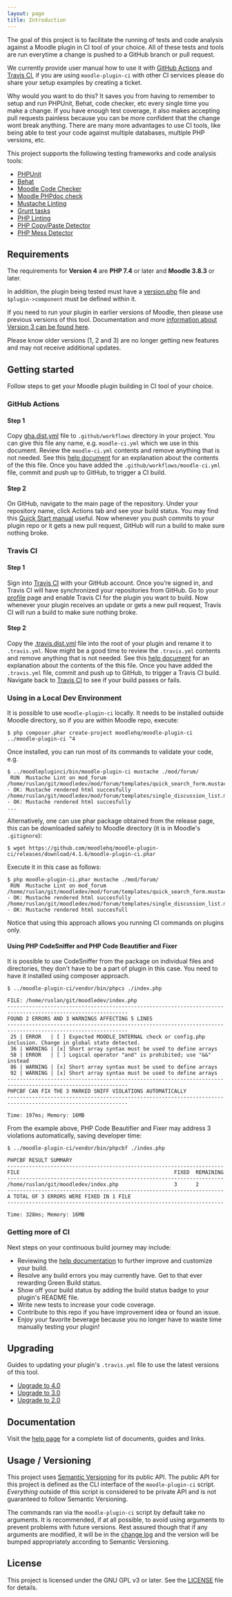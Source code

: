 ```yaml
---
layout: page
title: Introduction
---
```


The goal of this project is to facilitate the running of tests and code
analysis against a Moodle plugin in CI tool of your choice. All of these tests
and tools are run everytime a change is pushed to a GitHub branch or pull
request.

We currently provide user manual how to use it with [GitHub
Actions](https://docs.github.com/en/actions) and [Travis
CI](https://travis-ci.com), if you are using
`moodle-plugin-ci` with other CI services please do share your setup examples
by creating a ticket.

Why would you want to do this?  It saves you from having to remember to setup and run PHPUnit, Behat, code checker, etc
every single time you make a change.  If you have enough test coverage, it also makes accepting pull requests painless
because you can be more confident that the change wont break anything.  There are many more advantages to use CI
tools, like being able to test your code against multiple databases, multiple PHP versions, etc.

This project supports the following testing frameworks and code analysis tools:

* [PHPUnit](https://phpunit.de)
* [Behat](http://behat.org/)
* [Moodle Code Checker](https://github.com/moodlehq/moodle-local_codechecker)
* [Moodle PHPdoc check](https://github.com/moodlehq/moodle-local_moodlecheck)
* [Mustache Linting](https://docs.moodle.org/dev/Templates)
* [Grunt tasks](https://docs.moodle.org/dev/Grunt)
* [PHP Linting](https://github.com/JakubOnderka/PHP-Parallel-Lint)
* [PHP Copy/Paste Detector](https://github.com/sebastianbergmann/phpcpd)
* [PHP Mess Detector](http://phpmd.org)

## Requirements

The requirements for **Version 4** are **PHP 7.4** or later and **Moodle 3.8.3** or later.

In addition, the plugin being tested must have a [version.php](https://docs.moodle.org/dev/version.php) file
and `$plugin->component` must be defined within it.

If you need to run your plugin in earlier versions of Moodle, then please use previous versions of this tool.  Documentation
and more [information about Version 3 can be found here](https://github.com/moodlehq/moodle-plugin-ci/tree/3.x/docs/index.md).

Please know older versions (1, 2 and 3) are no longer getting new features and may not receive additional updates.

## Getting started

Follow steps to get your Moodle plugin building in CI tool of your choice.

### GitHub Actions

#### Step 1

Copy [gha.dist.yml](https://github.com/moodlehq/moodle-plugin-ci/blob/main/gha.dist.yml) file to `.github/workflows` directory
in your project. You can give this file any name, e.g. `moodle-ci.yml` which we use in this document. Review the `moodle-ci.yml` contents and
remove anything that is not needed.  See this [help document](GHAFileExplained.md) for an explanation about the
contents of the this file. Once you have added the `.github/workflows/moodle-ci.yml` file, commit and push up to GitHub, to trigger a
CI build.

#### Step 2

On GitHub, navigate to the main page of the repository. Under your repository
name, click Actions tab and see your build status.  You may find this [Quick
Start manual](https://docs.github.com/en/actions/quickstart#viewing-your-workflow-results)
useful. Now whenever you push commits to your plugin repo or it gets a new
pull request, GitHub will run a build to make sure nothing broke.

### Travis CI

#### Step 1

Sign into [Travis CI](https://travis-ci.com) with your GitHub account. Once you’re signed in, and Travis CI will have
synchronized your repositories from GitHub.  Go to your [profile](https://travis-ci.com/profile) page and enable Travis CI
for the plugin you want to build.  Now whenever your plugin receives an update or gets a new pull request, Travis CI will
run a build to make sure nothing broke.

#### Step 2

Copy the [.travis.dist.yml](https://github.com/moodlehq/moodle-plugin-ci/blob/main/.travis.dist.yml) file into the
root of your plugin and rename it to `.travis.yml`. Now might be a good time to review the `.travis.yml` contents and
remove anything that is not needed.  See this [help document](TravisFileExplained.md) for an explanation about the
contents of the this file. Once you have added the `.travis.yml` file, commit and push up to GitHub, to trigger a
Travis CI build. Navigate back to [Travis CI](https://travis-ci.com) to see if your build passes or fails.

### Using in a Local Dev Environment

It is possible to use `moodle-plugin-ci` locally. It needs to be installed outside
Moodle directory, so if you are within Moodle repo, execute:

```
$ php composer.phar create-project moodlehq/moodle-plugin-ci ../moodle-plugin-ci ^4
```

Once installed, you can run most of its commands to validate your code, e.g.

```
$ ../moodlepluginci/bin/moodle-plugin-ci mustache ./mod/forum/
 RUN  Mustache Lint on mod_forum
/home/ruslan/git/moodledev/mod/forum/templates/quick_search_form.mustache - OK: Mustache rendered html succesfully
/home/ruslan/git/moodledev/mod/forum/templates/single_discussion_list.mustache - OK: Mustache rendered html succesfully
...
```

Alternatively, one can use phar package obtained from the release page, this can
be downloaded safely to Moodle directory (it is in Moodle's `.gitignore`):

```
$ wget https://github.com/moodlehq/moodle-plugin-ci/releases/download/4.1.6/moodle-plugin-ci.phar
```

Execute it in this case as follows:

```
$ php moodle-plugin-ci.phar mustache ./mod/forum/
 RUN  Mustache Lint on mod_forum
/home/ruslan/git/moodledev/mod/forum/templates/quick_search_form.mustache - OK: Mustache rendered html succesfully
/home/ruslan/git/moodledev/mod/forum/templates/single_discussion_list.mustache - OK: Mustache rendered html succesfull
```

Notice that using this approach allows you running CI commands on plugins only.

#### Using PHP CodeSniffer and PHP Code Beautifier and Fixer

It is possible to use CodeSniffer from the package on individual files and directories, they don't have to be a part of plugin in this case. You need to have it installed using composer approach.

```
$ ../moodle-plugin-ci/vendor/bin/phpcs ./index.php

FILE: /home/ruslan/git/moodledev/index.php
-------------------------------------------------------------------------------------------------------------
FOUND 2 ERRORS AND 3 WARNINGS AFFECTING 5 LINES
-------------------------------------------------------------------------------------------------------------
 25 | ERROR   | [ ] Expected MOODLE_INTERNAL check or config.php inclusion. Change in global state detected.
 36 | WARNING | [x] Short array syntax must be used to define arrays
 58 | ERROR   | [ ] Logical operator "and" is prohibited; use "&&" instead
 86 | WARNING | [x] Short array syntax must be used to define arrays
 92 | WARNING | [x] Short array syntax must be used to define arrays
-------------------------------------------------------------------------------------------------------------
PHPCBF CAN FIX THE 3 MARKED SNIFF VIOLATIONS AUTOMATICALLY
-------------------------------------------------------------------------------------------------------------

Time: 197ms; Memory: 16MB
```

From the example above, PHP Code Beautifier and Fixer may address 3 violations
automatically, saving developer time:

```
$ ../moodle-plugin-ci/vendor/bin/phpcbf ./index.php

PHPCBF RESULT SUMMARY
----------------------------------------------------------------------
FILE                                                  FIXED  REMAINING
----------------------------------------------------------------------
/home/ruslan/git/moodledev/index.php                  3      2
----------------------------------------------------------------------
A TOTAL OF 3 ERRORS WERE FIXED IN 1 FILE
----------------------------------------------------------------------

Time: 328ms; Memory: 16MB
```

### Getting more of CI

Next steps on your continuous build journey may include:

* Reviewing the [help documentation](Help.md) to further improve and customize your build.
* Resolve any build errors you may currently have. Get to that ever rewarding Green Build status.
* Show off your build status by adding the build status badge to your plugin's README file.
* Write new tests to increase your code coverage.
* Contribute to this repo if you have improvement idea or found an issue.
* Enjoy your favorite beverage because you no longer have to waste time manually testing your plugin!

## Upgrading

Guides to updating your plugin's `.travis.yml` file to use the latest versions of this tool.

* [Upgrade to 4.0](UPGRADE-4.0.md)
* [Upgrade to 3.0](UPGRADE-3.0.md)
* [Upgrade to 2.0](UPGRADE-2.0.md)

## Documentation

Visit the [help page](Help.md) for a complete list of documents, guides and links.

## Usage / Versioning

This project uses [Semantic Versioning](http://semver.org/) for its public API.  The public API for this project
is defined as the CLI interface of the `moodle-plugin-ci` script.  _Everything_ outside of this script is considered
to be private API and is not guaranteed to follow Semantic Versioning.

The commands ran via the `moodle-plugin-ci` script by default take no arguments.  It is recommended, if at all possible,
to avoid using arguments to prevent problems with future versions.  Rest assured though that if any arguments are
modified, it will be in the [change log](CHANGELOG.md) and the version will be bumped appropriately according to
Semantic Versioning.

## License

This project is licensed under the GNU GPL v3 or later.  See the
[LICENSE](https://github.com/moodlehq/moodle-plugin-ci/blob/main/LICENSE) file for details.

